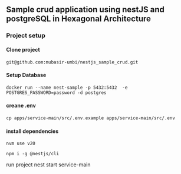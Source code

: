 ## Sample crud application using nestJS and postgreSQL in Hexagonal Architecture

### Project setup

#### Clone project

`git@github.com:mubasir-umbi/nestjs_sample_crud.git`

#### Setup Database

`docker run --name nest-sample -p 5432:5432  -e POSTGRES_PASSWORD=password -d postgres`

#### creane .env

`cp apps/service-main/src/.env.example apps/service-main/src/.env`

#### install dependencies

`nvm use v20`

`npm i -g @nestjs/cli`

run project
nest start service-main
